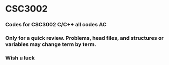 # CSC3002

### Codes for CSC3002 C/C++ all codes AC

### Only for a quick review. Problems, head files, and structures or variables may change term by term.

### Wish u luck
